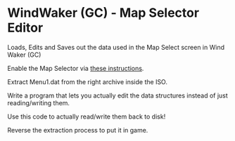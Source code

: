 # WindWaker (GC) - Map Selector Editor

Loads, Edits and Saves out the data used in the Map Select screen in Wind Waker (GC)

Enable the Map Selector via [these instructions](https://tcrf.net/The_Legend_of_Zelda:_The_Wind_Waker/Map_Select).

Extract Menu1.dat from the right archive inside the ISO.

Write a program that lets you actually edit the data structures instead of just reading/writing them.

Use this code to actually read/write them back to disk!

Reverse the extraction process to put it in game.
